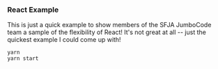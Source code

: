 ### React Example
This is just a quick example to show members of the SFJA JumboCode team a sample of the flexibility of React! It's not great at all -- just the quickest example I could come up with!
```
yarn
yarn start
```
